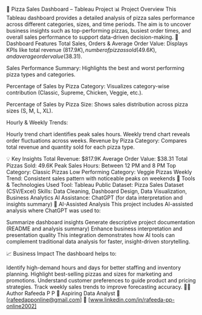 🍕 Pizza Sales Dashboard – Tableau Project
📊 Project Overview
This Tableau dashboard provides a detailed analysis of pizza sales performance across different categories, sizes, and time periods.
The aim is to uncover business insights such as top-performing pizzas, busiest order times, and overall sales performance to support data-driven decision-making.
🚀 Dashboard Features
Total Sales, Orders & Average Order Value:
Displays KPIs like total revenue ($817.9K), number of pizzas sold (49.6K), and average order value ($38.31).

Sales Performance Summary:
Highlights the best and worst performing pizza types and categories.

Percentage of Sales by Pizza Category:
Visualizes category-wise contribution (Classic, Supreme, Chicken, Veggie, etc.).

Percentage of Sales by Pizza Size:
Shows sales distribution across pizza sizes (S, M, L, XL).

Hourly & Weekly Trends:

Hourly trend chart identifies peak sales hours.
Weekly trend chart reveals order fluctuations across weeks.
Revenue by Pizza Category:
Compares total revenue and quantity sold for each pizza type.

💡 Key Insights
Total Revenue: $817.9K
Average Order Value: $38.31
Total Pizzas Sold: 49.6K
Peak Sales Hours: Between 12 PM and 8 PM
Top Category: Classic Pizzas
Low Performing Category: Veggie Pizzas
Weekly Trend: Consistent sales pattern with noticeable peaks on weekends
🧠 Tools & Technologies Used
Tool: Tableau Public
Dataset: Pizza Sales Dataset (CSV/Excel)
Skills: Data Cleaning, Dashboard Design, Data Visualization, Business Analytics
AI Assistance: ChatGPT (for data interpretation and insights summary)
🤖 AI-Assisted Analysis
This project includes AI-assisted analysis where ChatGPT was used to:

Summarize dashboard insights
Generate descriptive project documentation (README and analysis summary)
Enhance business interpretation and presentation quality
This integration demonstrates how AI tools can complement traditional data analysis for faster, insight-driven storytelling.

📈 Business Impact
The dashboard helps to:

Identify high-demand hours and days for better staffing and inventory planning.
Highlight best-selling pizzas and sizes for marketing and promotions.
Understand customer preferences to guide product and pricing strategies.
Track weekly sales trends to improve forecasting accuracy.
👩‍💻 Author
Rafeeda P P
📍 Aspiring Data Analyst
📧 [rafeedapponline@gmail.com]
💼 [www.linkedin.com/in/rafeeda-pp-online2002]
